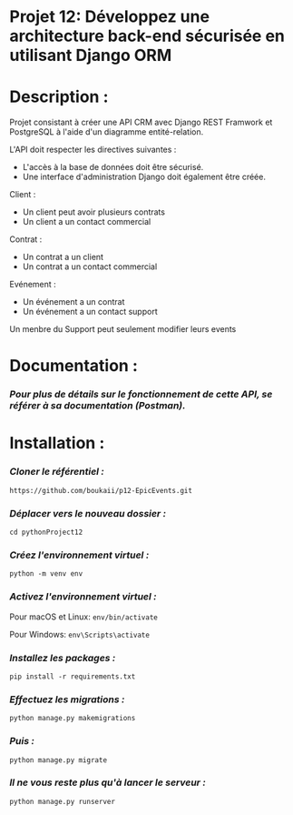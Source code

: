 # Projet 12: Développez une architecture back-end sécurisée en utilisant Django ORM

# Description :
Projet consistant à créer une API CRM avec Django REST Framwork et PostgreSQL à l'aide d'un diagramme entité-relation.


L'API doit respecter les directives suivantes :

* L'accès à la base de données doit être sécurisé.
* Une interface d'administration Django doit également être créée.



 Client :
   * Un client peut avoir plusieurs contrats
   * Un client a un contact commercial

 Contrat :
   * Un contrat a un client
   * Un contrat a un contact commercial

 Evénement :
   * Un événement a un contrat
   * Un événement a un contact support


Un menbre du Support peut seulement modifier leurs events



# Documentation :
###  **_Pour plus de détails sur le fonctionnement de cette API, se référer à sa documentation (Postman)._**

# Installation :

### **_Cloner le référentiel :_**
`https://github.com/boukaii/p12-EpicEvents.git`

###  **_Déplacer vers le nouveau dossier :_**
`cd pythonProject12`

### **_Créez l'environnement virtuel :_**
`python -m venv env`

### _**Activez l'environnement virtuel :**_
Pour macOS et Linux: `env/bin/activate`

Pour Windows: `env\Scripts\activate`

### **_Installez les packages :_**
`pip install -r requirements.txt`


### **_Effectuez les migrations :_**

`python manage.py makemigrations`

### **_Puis :_** 

`python manage.py migrate`

### **_Il ne vous reste plus qu'à lancer le serveur :_**

`python manage.py runserver`